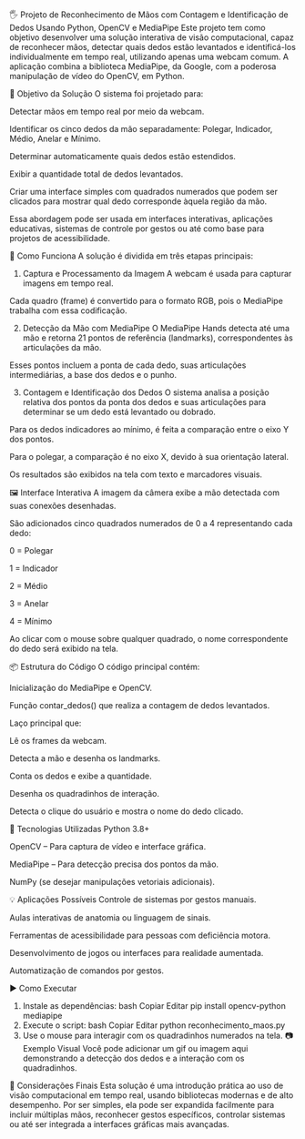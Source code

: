 🖐️ Projeto de Reconhecimento de Mãos com Contagem e Identificação de Dedos Usando Python, OpenCV e MediaPipe
Este projeto tem como objetivo desenvolver uma solução interativa de visão computacional, capaz de reconhecer mãos, detectar quais dedos estão levantados e identificá-los individualmente em tempo real, utilizando apenas uma webcam comum. A aplicação combina a biblioteca MediaPipe, da Google, com a poderosa manipulação de vídeo do OpenCV, em Python.

🎯 Objetivo da Solução
O sistema foi projetado para:

Detectar mãos em tempo real por meio da webcam.

Identificar os cinco dedos da mão separadamente: Polegar, Indicador, Médio, Anelar e Mínimo.

Determinar automaticamente quais dedos estão estendidos.

Exibir a quantidade total de dedos levantados.

Criar uma interface simples com quadrados numerados que podem ser clicados para mostrar qual dedo corresponde àquela região da mão.

Essa abordagem pode ser usada em interfaces interativas, aplicações educativas, sistemas de controle por gestos ou até como base para projetos de acessibilidade.

🧠 Como Funciona
A solução é dividida em três etapas principais:

1. Captura e Processamento da Imagem
A webcam é usada para capturar imagens em tempo real.

Cada quadro (frame) é convertido para o formato RGB, pois o MediaPipe trabalha com essa codificação.

2. Detecção da Mão com MediaPipe
O MediaPipe Hands detecta até uma mão e retorna 21 pontos de referência (landmarks), correspondentes às articulações da mão.

Esses pontos incluem a ponta de cada dedo, suas articulações intermediárias, a base dos dedos e o punho.

3. Contagem e Identificação dos Dedos
O sistema analisa a posição relativa dos pontos da ponta dos dedos e suas articulações para determinar se um dedo está levantado ou dobrado.

Para os dedos indicadores ao mínimo, é feita a comparação entre o eixo Y dos pontos.

Para o polegar, a comparação é no eixo X, devido à sua orientação lateral.

Os resultados são exibidos na tela com texto e marcadores visuais.

🖼️ Interface Interativa
A imagem da câmera exibe a mão detectada com suas conexões desenhadas.

São adicionados cinco quadrados numerados de 0 a 4 representando cada dedo:

0 = Polegar

1 = Indicador

2 = Médio

3 = Anelar

4 = Mínimo

Ao clicar com o mouse sobre qualquer quadrado, o nome correspondente do dedo será exibido na tela.

📦 Estrutura do Código
O código principal contém:

Inicialização do MediaPipe e OpenCV.

Função contar_dedos() que realiza a contagem de dedos levantados.

Laço principal que:

Lê os frames da webcam.

Detecta a mão e desenha os landmarks.

Conta os dedos e exibe a quantidade.

Desenha os quadradinhos de interação.

Detecta o clique do usuário e mostra o nome do dedo clicado.

🧰 Tecnologias Utilizadas
Python 3.8+

OpenCV – Para captura de vídeo e interface gráfica.

MediaPipe – Para detecção precisa dos pontos da mão.

NumPy (se desejar manipulações vetoriais adicionais).

💡 Aplicações Possíveis
Controle de sistemas por gestos manuais.

Aulas interativas de anatomia ou linguagem de sinais.

Ferramentas de acessibilidade para pessoas com deficiência motora.

Desenvolvimento de jogos ou interfaces para realidade aumentada.

Automatização de comandos por gestos.

▶️ Como Executar
1. Instale as dependências:
bash
Copiar
Editar
pip install opencv-python mediapipe
2. Execute o script:
bash
Copiar
Editar
python reconhecimento_maos.py
3. Use o mouse para interagir com os quadradinhos numerados na tela.
📷 Exemplo Visual
Você pode adicionar um gif ou imagem aqui demonstrando a detecção dos dedos e a interação com os quadradinhos.

📝 Considerações Finais
Esta solução é uma introdução prática ao uso de visão computacional em tempo real, usando bibliotecas modernas e de alto desempenho. Por ser simples, ela pode ser expandida facilmente para incluir múltiplas mãos, reconhecer gestos específicos, controlar sistemas ou até ser integrada a interfaces gráficas mais avançadas.


